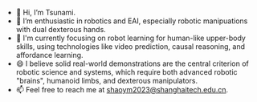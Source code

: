 - 👋 Hi, I’m Tsunami.
- 👀 I’m enthusiastic in robotics and EAI, especially robotic manipuations with dual dexterous hands. 
- 🌱 I'm currently focusing on robot learning for human-like upper-body skills, using technologies like video prediction, causal reasoning, and affordance learning.
- 😄 I believe solid real-world demonstrations are the central criterion of robotic science and systems, which require both advanced robotic "brains", humanoid limbs, and dexterous manipulators.
- 📫 Feel free to reach me at shaoym2023@shanghaitech.edu.cn.
